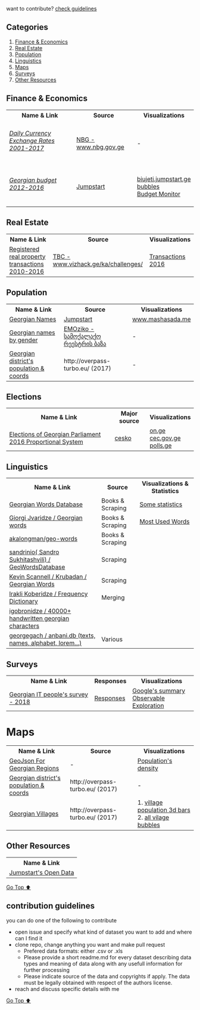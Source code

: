 want to contribute? [check guidelines](#contribution-guidelines)

## Categories
1. [Finance & Economics](#finance--economics)
3. [Real Estate](#real-estate)
2. [Population](#population)
4. [Linguistics](#linguistics)
1. [Maps](#maps)
1. [Surveys](#surveys)
3. [Other Resources](#other-resources)



## Finance & Economics
<table>

 <tr>
   <th>Name & Link </th>
   <th>Source</th>
   <th>Visualizations</th>
 </tr>
 
   <tr>
      <td>
      <h6>
        <a href="/data/exratesyearsgeo.xls">
           Daily Currency Exchange Rates 2001-2017 
         </a>
         </h6>
      </td>
      <td>
         <a href="https://www.nbg.gov.ge/index.php?m=582&lng=geo">
           NBG - www.nbg.gov.ge
         </a>
      </td>
      <td> - </td>
   </tr>
   
   <tr>
      <td>
         <h6> <a href="https://data.world/bumbeishvili/budget-of-georgia-2012-2016">
       Georgian budget 2012-2016 
           </a></h6>
      </td>
      <td>
         <a href="https://jumpstart.ge/">
            Jumpstart
         </a>
      </td>
      <td>
       <a href="http://biujeti.jumpstart.ge/">
            biujeti.jumpstart.ge
         </a> 
         <br>
         <a href="https://bumbeishvili.github.io/georgian-budget-bubble/">bubbles</a>
        <br>
         <a href="https://budgetmonitor.ge/ka">Budget Monitor</a>
      </td>
   </tr>
 
</table>
<!-- [Go Top ⬆ ](#categories) -->

## Real Estate
<table>
 <tr>
   <th>Name & Link </th>
   <th>Source</th>
  <th>Visualizations</th>
  
 </tr>
 
   <tr>
      <td>
        <a href="data/RealEstate/RealPropertiesTransactions">Registered real property transactions 2010-2016</a>
      </td>
      <td>
         <a href="https://vizhack.ge/ka/challenges/"> TBC - www.vizhack.ge/ka/challenges/ </a>
      </td>
      <td>
          <a href="https://beta.observablehq.com/@bumbeishvili/realty-property-transactions-in-georgia"> Transactions 2016<a/>
      </td>
   </tr>
</table>
<!-- [Go Top ⬆ ](#categories)-->

## Population
<table>
 <tr>
   <th>Name & Link </th>
   <th>Source</th>
    <th>Visualizations</th>
 </tr>
 
   <tr>
      <td>
        <a href="/data/georgian_names_csv.zip">Georgian Names </a>
      </td>
      <td>
         <a href="https://jumpstart.ge/">
            Jumpstart
         </a>
      </td>
      <td>
         <a href="http://mashasada.me/ka">www.mashasada.me </a> 
      </td>
   </tr>
   <tr>
      <td>
        <a href="https://github.com/EMOziko/Georgian-Names-By-Gender">Georgian names by gender </a>
      </td>
      <td>
       <a href="https://github.com/EMOziko">EMOziko - სამოქალაქო რეესტრის ბაზა </a>
      </td>
      <td>
        -
      </td>
   </tr>
    <tr>
      <td>
        <a href="https://github.com/bumbeishvili/awesome-georgian-datasets/tree/master/data/maps/districtsAndCities">Georgian district's population & coords </a>
      </td>
      <td>
        http://overpass-turbo.eu/ (2017)
      </td>
      <td>
        -
      </td>
   </tr>
    
</table>
<!-- [Go Top ⬆ ](#categories)-->

## Elections

<table>
 <tr>
   <th>Name & Link </th>
   <th>Major source</th>
   <th>Visualizations</th>
  
 </tr>
 
   <tr>
      <td>
        <a href="/data/elections/parliament2016">Elections of Georgian Parliament 2016 Proportional System  </a>
      </td>
      <td>
        <a href="http://cesko.ge/">cesko</a>
      </td>
      <td>
        <a href="https://on.ge/elections/2016/results"> on.ge </a> <br/>
        <a href="http://results20161008.cec.gov.ge/"> cec.gov.ge </a> <br/>
        <a href="http://polls.ge/"> polls.ge </a>
      </td>
 
   </tr>
  
  
</table>
<!-- [Go Top ⬆](#categories)-->




## Linguistics
<table>
 <tr>
   <th>Name & Link </th>
   <th>Source</th>
   <th>Visualizations & Statistics</th>
 </tr>
 
 <tr>
      <td>
        <a href="https://github.com/bumbeishvili/GeoWordsDatabase">Georgian Words Database </a>
      </td>
      <td>
        Books & Scraping
      </td>
      <td>
        <a href="http://bumbeishvili.github.io/GeoWordsDatabase/ "> Some statistics  </a>
      </td>
 </tr>
   
   <tr>
      <td>
        <a href="https://github.com/bumbeishvili/GeoWordsDatabase/tree/master/DifferentDatasets/Scraped">Giorgi Jvaridze / Georgian words </a>
      </td>
      <td>
        Books & Scraping
      </td>
      <td>
        <a href="https://bl.ocks.org/bumbeishvili/raw/9ca6cdcfdd50b36af09c0b9d729a4adb/5668cbad3955e90b8636d184f241adedb63872fc/"> Most Used Words  </a>
      </td>
   </tr>
   
 <tr>
    <td>
        <a href="https://github.com/akalongman/geo-words">akalongman/geo-words</a>
     </td>
     <td>
        Books & Scraping
     </td>
     <td>
         &nbsp;
     </td>
  </tr>
  
   <tr>
    <td>
        <a href="https://github.com/sandrinio1/GeorgianWordsDataBase"> sandrinio( Sandro Sukhitashvili) / GeoWordsDatabase </a>
     </td>
     <td>
         Scraping
     </td>
     <td>
         &nbsp;
     </td>
  </tr>
  
  <tr>
    <td>
        <a href="http://crubadan.org/languages/ka"> Kevin Scannell / Krubadan / Georgian Words </a>
     </td>
     <td>
        Scraping
     </td>
     <td>
         &nbsp;
     </td>
  </tr>
   
   
 <tr>
      <td>
        <a href="https://github.com/irakli97/Frequency_Dictionary_GE_363_202"> Irakli Koberidze / Frequency Dictionary </a>
      </td>
      <td>
        Merging
      </td>
      <td>
        &nbsp;
      </td>
 </tr>
 
  <tr>
      <td>
        <a href="https://github.com/igobronidze/HRS_Training_Data"> igobronidze / 40000+  handwritten georgian characters </a>
      </td>
      <td>
          &nbsp;
      </td>
      <td>
        &nbsp;
      </td>
 </tr>
 
 <tr>
      <td>
        <a href="https://github.com/Anbani/anbani.db"> georgegach / anbani.db (texts, names, alphabet, lorem...)</a>
      </td>
      <td>
          Various
      </td>
      <td>
        &nbsp;
      </td>
 </tr>
 
</table>
<!-- [Go Top ⬆ ](#categories)-->


## Surveys
<table>
 <tr>
   <th>Name & Link </th>
   <th>Responses </th>
   <th>Visualizations</th>
 </tr>
 
   <tr>
      <td>
        <a href="https://goo.gl/forms/QzaIwgeCM4VrwIOx1">Georgian IT people's survey - 2018 </a>
      </td>
      <td>
        <a href="https://docs.google.com/spreadsheets/d/1Qgzi3cjn05ATY0-VjU06Cz3YtFPghjE6v1B7Q_FELNc/edit?usp=forms_web_b#gid=1722625935" >Responses  </a>
      </td>
      <td>
         <a href="https://docs.google.com/forms/d/1q_aXGk7dZTBv6ZICQVgMU7DnkidLM-vDzYBCl2iX1YQ/viewanalytics">Google's summary</a> </br>
        <a href="https://beta.observablehq.com/d/b4735743d739f925">Observable Exploration</a>
      </td>
   </tr>
 
</table>
<!-- [Go Top ⬆ ](#categories)-->


# Maps
<table>
 <tr>
   <th>Name & Link </th>
   <th> Source </th>
   <th>Visualizations</th>
 </tr>
   <tr>
      <td>
        <a href="https://github.com/bumbeishvili/geojson-georgian-regions">GeoJson For Georgian Regions </a>
      </td>
      <td>
        -
      </td>
      <td>
         <a href="https://bumbeishvili.github.io/geo-vis/populationPerRegions/">Population's density</a>
      </td>
   </tr>
   <tr>
      <td>
        <a href="https://github.com/bumbeishvili/awesome-georgian-datasets/tree/master/data/maps/districtsAndCities">Georgian district's population & coords </a>
      </td>
      <td>
        http://overpass-turbo.eu/ (2017)
      </td>
      <td>
        -
      </td>
       <tr>
      <td>
        <a href="https://github.com/bumbeishvili/awesome-georgian-datasets/tree/master/data/maps/villages">Georgian Villages </a>
      </td>
      <td>
        http://overpass-turbo.eu/ (2017)
      </td>
      <td>
          1. <a href="https://bumbeishvili.github.io/geo-vis/populatedAreas/bar.html">village population 3d bars</a> </br>
          2. <a href="https://bumbeishvili.github.io/geo-vis/populatedAreas/index.html">all vilage bubbles</a>
      </td>
   </tr>
</table>
<!-- [Go Top ⬆ ](#categories)-->


## Other Resources
<table>
 <tr>
   <th>Name & Link </th>
 </tr>
 
   <tr>
      <td>
        <a href="https://jumpstart.ge/ka/our-creations/datasets">Jumpstart's Open Data </a>
      </td>
   </tr>
</table>




[Go Top ⬆ ](#categories)

## contribution guidelines
you can do one of the following to contribute
* open issue and specify what kind of dataset you want to add and where can I find it  
* clone repo, change anything you want and make pull request
  * Prefered data formats:  either .csv or .xls 
  * Please provide a short readme.md for every dataset describing data types and meaning of data along with any usefull information for further processing
  * Please indicate source of the data and copyrights if apply. The data must be legally obtained with respect of the authors license.   
* reach and discuss specific details with me   

[Go Top ⬆ ](#categories)
